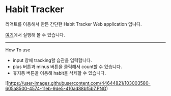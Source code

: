 # Habit Tracker

리액트를 이용해서 만든 간단한 Habit Tracker Web application 입니다.

[여기](https://siihyun.github.io/habit_tracker/)에서 실행해 볼 수 있습니다.

---

How To use

- input 창에 tracking할 습관을 입력합니다.
- plus 버튼과 minus 버튼을 클릭해서 count할 수 있습니다.
- 휴지통 버튼을 이용해 habit을 삭제할 수 있습니다.

![https://user-images.githubusercontent.com/44644821/103003580-605a8500-4574-11eb-9de5-410ad88bf5b7.PNG)
